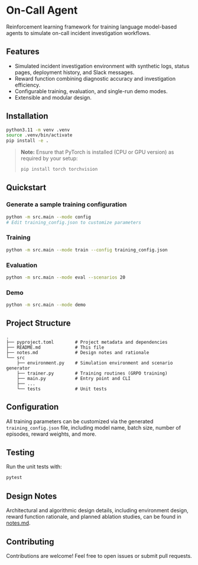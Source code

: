 # On-Call Agent

Reinforcement learning framework for training language model-based agents to simulate on-call incident investigation workflows.

## Features

- Simulated incident investigation environment with synthetic logs, status pages, deployment history, and Slack messages.
- Reward function combining diagnostic accuracy and investigation efficiency.
- Configurable training, evaluation, and single-run demo modes.
- Extensible and modular design.

## Installation

```bash
python3.11 -m venv .venv
source .venv/bin/activate
pip install -e .
```

> **Note:** Ensure that PyTorch is installed (CPU or GPU version) as required by your setup:
> ```bash
> pip install torch torchvision
> ```

## Quickstart

### Generate a sample training configuration

```bash
python -m src.main --mode config
# Edit training_config.json to customize parameters
```

### Training

```bash
python -m src.main --mode train --config training_config.json
```

### Evaluation

```bash
python -m src.main --mode eval --scenarios 20
```

### Demo

```bash
python -m src.main --mode demo
```

## Project Structure

```
.
├── pyproject.toml        # Project metadata and dependencies
├── README.md             # This file
├── notes.md              # Design notes and rationale
└── src
    ├── environment.py    # Simulation environment and scenario generator
    ├── trainer.py        # Training routines (GRPO training)
    ├── main.py           # Entry point and CLI
    ├── ...
    └── tests             # Unit tests
```

## Configuration

All training parameters can be customized via the generated `training_config.json` file, including model name, batch size, number of episodes, reward weights, and more.

## Testing

Run the unit tests with:

```bash
pytest
```

## Design Notes

Architectural and algorithmic design details, including environment design, reward function rationale, and planned ablation studies, can be found in [notes.md](notes.md).

## Contributing

Contributions are welcome! Feel free to open issues or submit pull requests.

